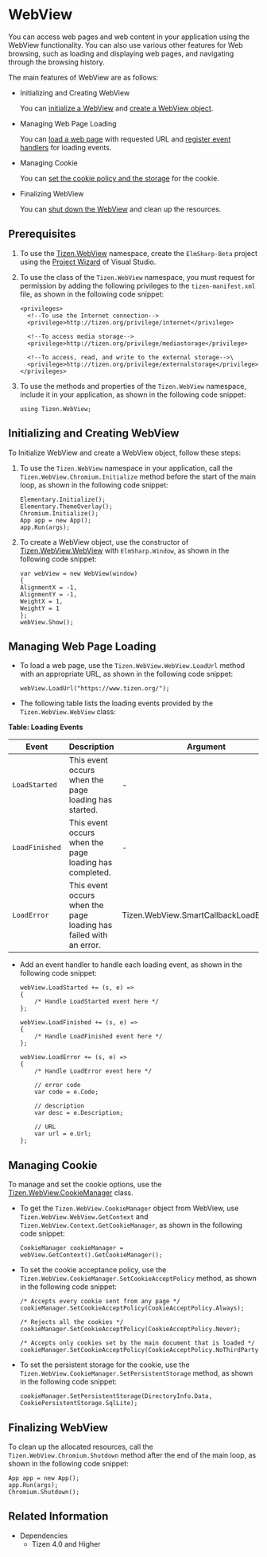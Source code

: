 # WebView

You can access web pages and web content in your application using the WebView functionality. You can also use various other features for Web browsing, such as loading and displaying web pages, and navigating through the browsing history.

The main features of WebView are as follows:

- Initializing and Creating WebView

    You can [initialize a WebView](#initialize) and [create a WebView object](#initialize).

- Managing Web Page Loading

    You can [load a web page](#load) with requested URL and [register event handlers](#load) for loading events.

- Managing Cookie

    You can [set the cookie policy and the storage](#cookie) for the cookie.

- Finalizing WebView

    You can [shut down the WebView](#finalize) and clean up the resources.

## Prerequisites

1. To use the [Tizen.WebView](https://samsung.github.io/TizenFX/latest/api/Tizen.WebView.html) namespace, create the `ElmSharp-Beta` project using the [Project Wizard](../../../vstools/tools/project-wizard.md) of Visual Studio.

2. To use the class of the `Tizen.WebView` namespace, you must request for permission by adding the following privileges to the `tizen-manifest.xml` file, as shown in the following code snippet:

   ```
   <privileges>
     <!--To use the Internet connection-->
     <privilege>http://tizen.org/privilege/internet</privilege>

     <!--To access media storage-->
     <privilege>http://tizen.org/privilege/mediastorage</privilege>

     <!--To access, read, and write to the external storage-->\
     <privilege>http://tizen.org/privilege/externalstorage</privilege>
   </privileges>
   ```

3. To use the methods and properties of the `Tizen.WebView` namespace, include it in your application, as shown in the following code snippet:
    ```
    using Tizen.WebView;
    ```

<a name="initialize"></a>
## Initializing and Creating WebView

To Initialize WebView and create a WebView object, follow these steps:

1. To use the `Tizen.WebView` namespace in your application, call the `Tizen.WebView.Chromium.Initialize` method before the start of the main loop, as shown in the following code snippet:

    ```
    Elementary.Initialize();
    Elementary.ThemeOverlay();
    Chromium.Initialize();
    App app = new App();
    app.Run(args);
    ```

2. To create a WebView object, use the constructor of [Tizen.WebView.WebView](https://samsung.github.io/TizenFX/latest/api/Tizen.WebView.WebView.html) with `ElmSharp.Window`, as shown in the following code snippet:
    ```
    var webView = new WebView(window)
    {
	AlignmentX = -1,
	AlignmentY = -1,
	WeightX = 1,
	WeightY = 1
    };
    webView.Show();
    ```

<a name="load"></a>
## Managing Web Page Loading

- To load a web page, use the `Tizen.WebView.WebView.LoadUrl` method with an appropriate URL, as shown in the following code snippet:

    ```
    webView.LoadUrl("https://www.tizen.org/");
    ```

- The following table lists the loading events provided by the `Tizen.WebView.WebView` class:

**Table: Loading Events**

| Event            | Description                                                       | Argument                                 |
|------------------|-------------------------------------------------------------------|------------------------------------------|
| `LoadStarted`    | This event occurs when the page loading has started.              | -                                        |
| `LoadFinished`   | This event occurs when the page loading has completed.            | -                                        |
| `LoadError`      | This event occurs when the page loading has failed with an error. | Tizen.WebView.SmartCallbackLoadErrorArgs |

- Add an event handler to handle each loading event, as shown in the following code snippet:

    ```
    webView.LoadStarted += (s, e) =>
    {
        /* Handle LoadStarted event here */
    };

    webView.LoadFinished += (s, e) =>
    {
        /* Handle LoadFinished event here */
    };

    webView.LoadError += (s, e) =>
    {
        /* Handle LoadError event here */

        // error code
        var code = e.Code;

        // description
        var desc = e.Description;

        // URL
        var url = e.Url;
    };
    ```

<a name='cookie'></a>
## Managing Cookie

To manage and set the cookie options, use the [Tizen.WebView.CookieManager](https://samsung.github.io/TizenFX/latest/api/Tizen.WebView.CookieManager.html) class.

- To get the `Tizen.WebView.CookieManager` object from WebView, use `Tizen.WebView.WebView.GetContext` and `Tizen.WebView.Context.GetCookieManager`, as shown in the following code snippet:

    ```
    CookieManager cookieManager = webView.GetContext().GetCookieManager();
    ```

- To set the cookie acceptance policy, use the `Tizen.WebView.CookieManager.SetCookieAcceptPolicy` method, as shown in the following code snippet:

    ```
    /* Accepts every cookie sent from any page */
    cookieManager.SetCookieAcceptPolicy(CookieAcceptPolicy.Always);

    /* Rejects all the cookies */
    cookieManager.SetCookieAcceptPolicy(CookieAcceptPolicy.Never);

    /* Accepts only cookies set by the main document that is loaded */
    cookieManager.SetCookieAcceptPolicy(CookieAcceptPolicy.NoThirdParty);
    ```

- To set the persistent storage for the cookie, use the `Tizen.WebView.CookieManager.SetPersistentStorage` method, as shown in the following code snippet:

    ```
    cookieManager.SetPersistentStorage(DirectoryInfo.Data, CookiePersistentStorage.SqlLite);
    ```

<a name="finalize"></a>
## Finalizing WebView
To clean up the allocated resources, call the `Tizen.WebView.Chromium.Shutdown` method after the end of the main loop, as shown in the following code snippet:

```
App app = new App();
app.Run(args);
Chromium.Shutdown();
```



## Related Information
  - Dependencies
      - Tizen 4.0 and Higher
